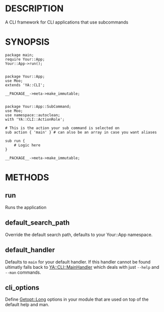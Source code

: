 # DESCRIPTION

A CLI framework for CLI applications that use subcommands

# SYNOPSIS

    package main;
    require Your::App;
    Your::App->run();


    package Your::App;
    use Moo;
    extends 'YA::CLI';

    __PACKAGE__->meta->make_immutable;


    package Your::App::SubCommand;
    use Moo;
    use namespace::autoclean;
    with 'YA::CLI::ActionRole';

    # This is the action your sub command is selected on
    sub action { 'main' } # can also be an array in case you want aliases

    sub run {
        # Logic here
    }

    __PACKAGE__->meta->make_immutable;

# METHODS

## run

Runs the application

## default\_search\_path

Override the default search path, defaults to your Your::App namespace.

## default\_handler

Defaults to `main` for your default handler. If this handler cannot be found
ultimatly falls back to [YA::CLI::MainHandler](https://metacpan.org/pod/YA%3A%3ACLI%3A%3AMainHandler) which deals with just `--help`
and `--man` commands.

## cli\_options

Define [Getopt::Long](https://metacpan.org/pod/Getopt%3A%3ALong) options in your module that are used on top of the
default help and man.
